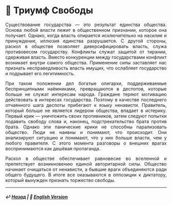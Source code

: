 # 🌱 Триумф Свободы

<p align="justify">Существование государства — это результат единства общества. Основа любой власти лежит в общественном признании, которое она получает. Однако, когда власть опирается исключительно на насилие и принуждение, иллюзия единства разрушается. С другой стороны, раскол в обществе позволяет диверсифицировать власть, служа противовесом государству. Конфликты служат защитой от тирании, сдерживая власть. Вместо конкуренции между государствами конфликт возникает внутри самого общества. Применение силы заставляет нас признать несправедливость власть имущих, что ослабляет государство и подрывает его легитимность.</p>

<p align="justify">При таком положении дел богатые олигархи, поддерживаемые беспринципными наёмниками, превращаются в деспотов, которые больше не служат интересам народа. Граждане теряют мотивацию действовать в интересах государства. Поэтому в качестве последнего отчаянного шага деспоты прибегают к языку ненависти. Правитель, который больше не является лидером общества, впадает в истерику. Первый крик — уничтожить своих противников, затем следуют попытки подавить свободу слова и, наконец, подстрекательство брата против брата. Однако эти панические крики не способны парализовать общество. Люди не наивны и понимают, что происходит. Они анализируют ситуацию и понимают, что у них больше власти, чем у любого правителя. С этого момента разговоры о внешних врагах воспринимаются как дешёвая пропаганда.</p>

<p align="justify">Раскол в обществе обеспечивает равновесие во вселенной и препятствует возникновению единой авторитарной силы. Общество начинает очищаться от ненависти, а бывшие враги объединяются ради общего будущего. В итоге все оказываются в оппозиции к диктатору, который вынужден признать торжество свободы.</p>

***

##### ↩️ [Назад](https://rozephyros.github.io/index-2.html) | 🗽 [English Version](english.md)
